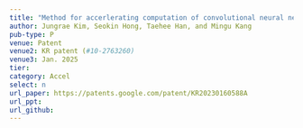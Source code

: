 ```yaml
---
title: "Method for accerlerating computation of convolutional neural network and device of accerlerating computation of convolutional neural network"
author: Jungrae Kim, Seokin Hong, Taehee Han, and Mingu Kang
pub-type: P
venue: Patent
venue2: KR patent (#10-2763260)
venue3: Jan. 2025
tier: 
category: Accel
select: n
url_paper: https://patents.google.com/patent/KR20230160588A
url_ppt:
url_github:
---
```

